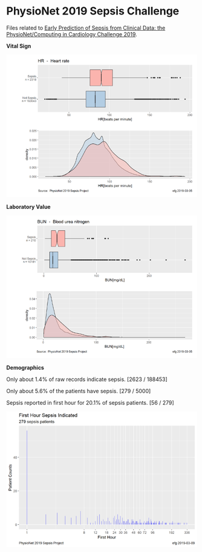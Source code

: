 # PhysioNet 2019 Sepsis Challenge

Files related to
[Early Prediction of Sepsis from Clinical Data: the PhysioNet/Computing in Cardiology Challenge 2019](https://physionet.org/challenge/2019/).


**Vital Sign**

![Heart Rate and Sepsis](PhysioNet-Sepsis-Challenge-HR.png)


**Laboratory Value**

![Blood Urea Nitrogen and Sepsis](PhysioNet-Sepsis-Challenge-BUN.png)


**Demographics**

Only about 1.4% of raw records indicate sepsis.  [2623 / 188453]

Only about 5.6% of the patients have sepsis.  [279 / 5000]

Sepsis reported in first hour for 20.1% of sepsis patients. [56 / 279]

![First Hour Sepsis Indicated](Physionet-Sepsis-Challenge-Sepsis-First-Hour.png)

